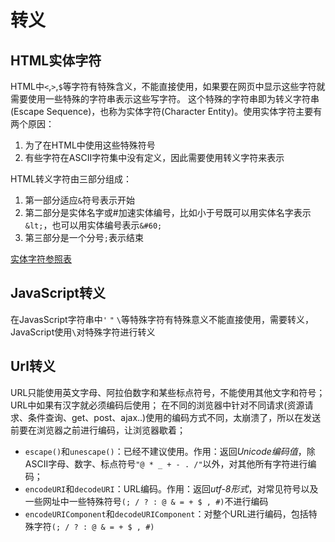 # 转义

## HTML实体字符

HTML中`<`,`>`,`$`等字符有特殊含义，不能直接使用，如果要在网页中显示这些字符就需要使用一些特殊的字符串表示这些写字符。
这个特殊的字符串即为转义字符串(Escape Sequence)，也称为实体字符(Character Entity)。使用实体字符主要有两个原因：

1. 为了在HTML中使用这些特殊符号
2. 有些字符在ASCII字符集中没有定义，因此需要使用转义字符来表示

HTML转义字符由三部分组成：

1. 第一部分适应`&`符号表示开始
2. 第二部分是实体名字或#加速实体编号，比如小于号既可以用实体名字表示`&lt;`，也可以用实体编号表示`&#60;`
3. 第三部分是一个分号`;`表示结束

[实体字符参照表](https://brajeshwar.github.io/entities/)

## JavaScript转义

在JavasScript字符串中`'` `"` `\`等特殊字符有特殊意义不能直接使用，需要转义，JavaScript使用`\`对特殊字符进行转义

## Url转义

URL只能使用英文字母、阿拉伯数字和某些标点符号，不能使用其他文字和符号；
URL中如果有汉字就必须编码后使用；
在不同的浏览器中针对不同请求(资源请求、条件查询、get、post、ajax..)使用的编码方式不同，太崩溃了，所以在发送前要在浏览器之前进行编码，让浏览器歇着；

+ `escape()`和`unescape()`：已经不建议使用。作用：返回*Unicode编码值*，除ASCII字母、数字、标点符号`"@ * _ + - . /"`以外，对其他所有字符进行编码；
+ `encodeURI`和`decodeURI`：URL编码。作用：返回*utf-8形式*，对常见符号以及一些网址中一些特殊符号`(; / ? : @ & = + $ , #)`不进行编码
+ `encodeURIComponent`和`decodeURIComponent`：对整个URL进行编码，包括特殊字符`(; / ? : @ & = + $ , #)`
